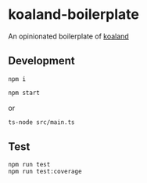 # koaland-boilerplate

An opinionated boilerplate of [koaland](https://github.com/cooperhsiung/koaland/)

## Development

```
npm i
```

```sh
npm start
```

or

```sh
ts-node src/main.ts
```

## Test

```
npm run test
npm run test:coverage
```
